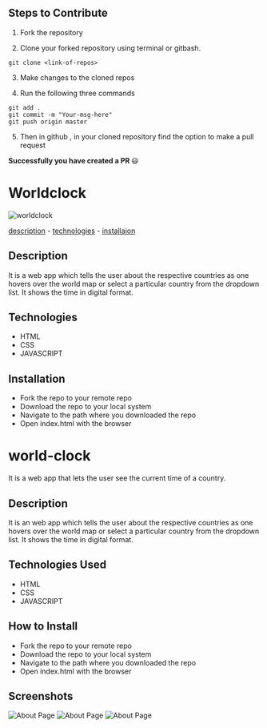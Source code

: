 ## Steps to Contribute

1. Fork the repository

2. Clone your forked repository using terminal or gitbash.

```
git clone <link-of-repos>
```

3. Make changes to the cloned repos

4. Run the following three commands

```
git add .
git commit -m "Your-msg-here"
git push origin master
```
5. Then in github , in your cloned repository find the option to make a pull request

<b> Successfully you have created a PR </b> :smiley:

# Worldclock

![worldclock](./Screenshots/snap-app.png)

[description](#description) - [technologies](#technologies) - [installaion](#installation)

## Description

It is a web app which tells the user about the respective countries as one hovers over the world map or select a particular country from the
dropdown list. It shows the time in digital format.

## Technologies

- HTML
- CSS
- JAVASCRIPT

## Installation

- Fork the repo to your remote repo
- Download the repo to your local system
- Navigate to the path where you downloaded the repo
- Open index.html with the browser

# world-clock

It is a web app that lets the user see the current time of a country.

## Description

It is an web app which tells the user about the respective countries as one hovers over the world map or select a particular country from the
dropdown list. It shows the time in digital format.

## Technologies Used

-   HTML
-   CSS
-   JAVASCRIPT

## How to Install

-   Fork the repo to your remote repo
-   Download the repo to your local system
-   Navigate to the path where you downloaded the repo
-   Open index.html with the browser

## Screenshots
![About Page](https://github.com/Aditya-shrivastav/world-clock/blob/master/images/world-clock-ss.png)
![About Page](https://github.com/mohitbhata12/world-clock/blob/master/images/World_clock.png)
![About Page](https://github.com/Aditya-shrivastav/world-clock/blob/master/images/world-clock-modal.png)
